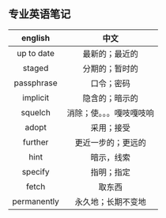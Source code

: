 ## 专业英语笔记
| english | 中文 |
|:-:|:-:|
| up to date | 最新的；最近的 |
| staged | 分期的；暂时的  |
| passphrase | 口令；密码 |
| implicit | 隐含的；暗示的 |
| squelch | 消除；使。。。嘎吱嘎吱响 |
| adopt | 采用；接受 |
| further | 更近一步的；更远的 |
| hint | 暗示，线索 |
| specify | 指明；指定 |
| fetch | 取东西 |
| permanently | 永久地；长期不变地 |
